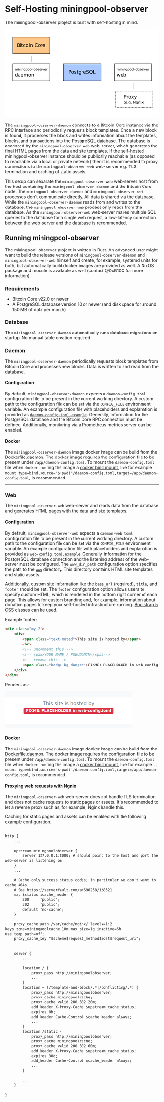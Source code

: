 # Self-Hosting miningpool-observer

The miningpool-observer project is built with self-hosting in mind.

![Infrastructure Overview][infra-overview]

[infra-overview]: self-hosting-overview.png

The `miningpool-observer-daemon` connects to a Bitcoin Core instance via the RPC interface and periodically requests block templates.
Once a new block is found, it processes the block and writes information about the templates, blocks, and transactions into the PostgreSQL database.
The database is accessed by the `miningpool-observer-web` web-server, which generates the final HTML pages from the data and site templates.
If the self-hosted miningpool-observer instance should be publically reachable (as opposed to reachable via a local or private network) then it is recommended to proxy connections to the `miningpool-observer-web` web-server e.g. TLS termination and caching of static assets.


This setup can separate the `miningpool-observer-web` web-server host from the host containing the `miningpool-observer-daemon` and the Bitcoin Core node.
The `miningpool-observer-daemon` and `miningpool-observer-web` processes don't communicate directly.
All data is shared via the database.
While the `miningpool-observer-daemon` reads from and writes to the database, the `miningpool-observer-web` process only reads from the database.
As the `miningpool-observer-web` web-server makes multiple SQL queries to the database for a single web request, a low-latency connection between the web-server and the database is recommended.

## Running miningpool-observer

The miningpool-observer project is written in Rust.
An advanced user might want to build the release versions of `miningpool-observer-daemon` and `miningpool-observer-web` himself and create, for example, systemd units for both, but automatically build docker images are provided as well.
A NixOS package and module is available as well (contact @0xB10C for more information).

### Requirements

- Bitcoin Core v22.0 or newer
- A PostgreSQL database version 10 or newer (and disk space for around 150 MB of data per month)

### Database

The `miningpool-observer-daemon` automatically runs database migrations on startup.
No manual table creation required.


### Daemon

The `miningpool-observer-daemon` periodically requests block templates from Bitcoin Core and processes new blocks.
Data is written to and read from the database.

#### Configuration

By default, `miningpool-observer-daemon` expects a `daemon-config.toml` configuration file to be present in the current working directory.
A custom path to the configuration file can be set via the `CONFIG_FILE` environment variable.
An example configuration file with placeholders and explanation is provided as [`daemon-config.toml.example`](../daemon-config.toml.example).
Generally, information for the PostgreSQL database and the Bitcoin Core RPC connection must be defined.
Additionally, monitoring via a Prometheus metrics server can be enabled.

#### Docker

The `miningpool-observer-daemon` image docker image can be build from the [Dockerfile.daemon](../contrib/docker/Dockerfile.daemon).
The docker image requires the configuration file to be present under `/app/daemon-config.toml`.
To mount the `daemon-config.toml` file when `docker run`'ing the image a [docker bind mount](https://docs.docker.com/storage/bind-mounts/), like for example `--mount type=bind,source="$(pwd)"/daemon-config.toml,target=/app/daemon-config.toml`, is recommended.

---

### Web

The `miningpool-observer-web` web-server and reads data from the database and generates HTML pages with the data and site templates.

#### Configuration

By default, `miningpool-observer-web` expects a `daemon-web.toml` configuration file to be present in the current working directory.
A custom path to the configuration file can be set via the `CONFIG_FILE` environment variable.
An example configuration file with placeholders and explanation is provided as [`web-config.toml.example`](../web-config.toml.example).
Generally, information for the PostgreSQL database connection and the listening address of the web-server must be configured.
The `www_dir_path` configuration option specifies the path to the [`www`](../www) directory.
This directory contains HTML site templates and static assets.

Additionally, custom site information like the `base_url` (required),  `title`, and `footer` should be set.
The `footer` configuration option allows users to specify custom HTML, which is rendered in the bottom right corner of each page.
This allows for custom branding and, for example, information about donation pages to keep your self-hosted infrastructure running.
[Bootstrap 5 CSS](https://getbootstrap.com/docs/5.0/getting-started/introduction/) classes can be used.

Example footer:
``` html
<div class="my-2">
    <div>
        <span class="text-muted">This site is hosted by</span>
        <br>
        <!-- uncomment this -->
        <!-- span>YOUR NAME / PSEUDONYM</span-->
        <!-- remove this -->
        <span class="badge bg-danger">FIXME: PLACEHOLDER in web-config.toml</span>
    </div>
</div>
```

Renders as:

![Render of the provided example footer HTML][custom-footer]

[custom-footer]: screenshot-placeholder-custom-footer.png

#### Docker

The `miningpool-observer-daemon` image docker image can be build from the [Dockerfile.daemon](../contrib/docker/Dockerfile.daemon).
The docker image requires the configuration file to be present under `/app/daemon-config.toml`.
To mount the `daemon-config.toml` file when `docker run`'ing the image a [docker bind mount](https://docs.docker.com/storage/bind-mounts/), like for example `--mount type=bind,source="$(pwd)"/daemon-config.toml,target=/app/daemon-config.toml`, is recommended.

#### Proxying web requests with Ngnix

The `miningpool-observer-web` web-server does not handle TLS termination and does not cache requests to static pages or assets.
It's recommended to let a reverse proxy such as, for example, Nginx handle this.

Caching for static pages and assets can be enabled with the following example configuration.

```config

http {
    ...

    upstream miningpoolobserver {
        server 127.0.0.1:8000; # should point to the host and port the web-server is listening on
    }
    ...

    # Cache only success status codes; in particular we don't want to cache 404s.
    # See https://serverfault.com/a/690258/128321
    map $status $cache_header {
        200     "public";
        302     "public";
        default "no-cache";
    }

    proxy_cache_path /var/cache/nginx/ levels=1:2 keys_zone=miningpoolcache:10m max_size=1g inactive=6h use_temp_path=off;
    proxy_cache_key "$scheme$request_method$host$request_uri";


    server {
        ...

        location / {
            proxy_pass http://miningpoolobserver;
            ...
        }
        location ~ (/template-and-block/.*|/conflicting/.*) {
            proxy_pass http://miningpoolobserver;
            proxy_cache miningpoolcache;
            proxy_cache_valid 200 302 20m;
            add_header X-Proxy-Cache $upstream_cache_status;
            expires 8h;
            add_header Cache-Control $cache_header always;
            ...
        }
        location /static {
            proxy_pass http://miningpoolobserver;
            proxy_cache miningpoolcache;
            proxy_cache_valid 200 302 60m;
            add_header X-Proxy-Cache $upstream_cache_status;
            expires 30d;
            add_header Cache-Control $cache_header always;
            ...
        }

        ...
    }

}

```

